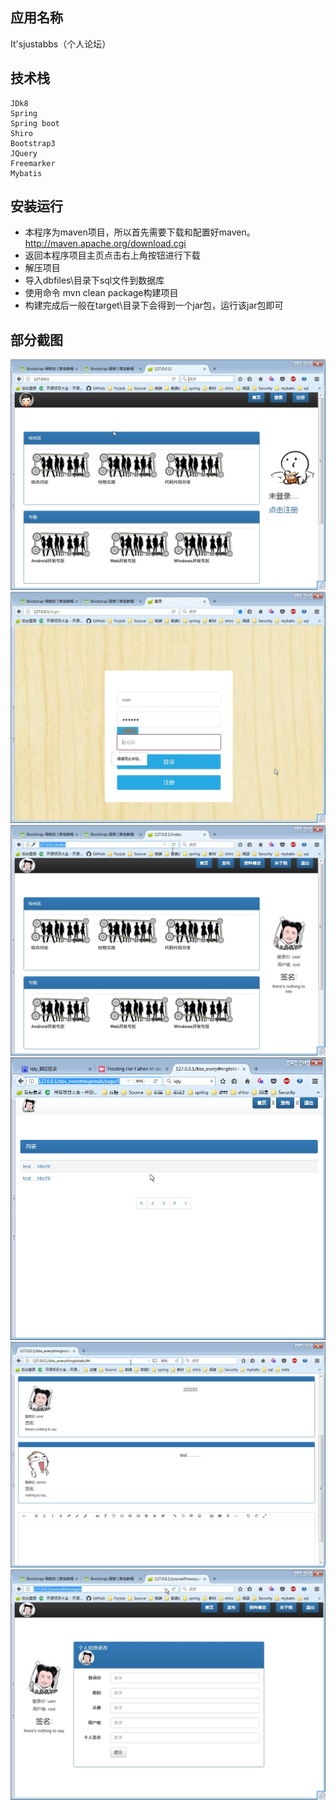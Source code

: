## 应用名称
It'sjustabbs（个人论坛）

## 技术栈	
	JDk8
	Spring
	Spring boot
	Shiro
	Bootstrap3
	JQuery
	Freemarker
	Mybatis
	
## 安装运行
* 本程序为maven项目，所以首先需要下载和配置好maven。http://maven.apache.org/download.cgi
* 返回本程序项目主页点击右上角按钮进行下载
* 解压项目
* 导入dbfiles\目录下sql文件到数据库
* 使用命令 mvn clean package构建项目
* 构建完成后一般在target\目录下会得到一个jar包，运行该jar包即可

## 部分截图
![图1](screenshot/001.jpg)
![图2](screenshot/002.jpg)
![图3](screenshot/003.jpg)
![图4](screenshot/004.jpg)
![图5](screenshot/005.jpg)
![图6](screenshot/006.jpg)
